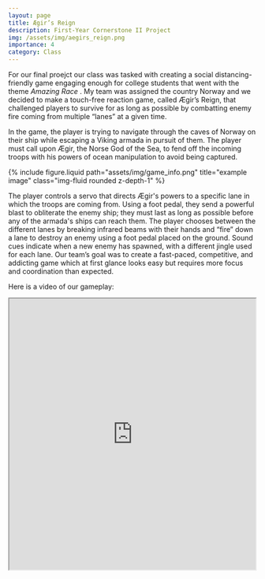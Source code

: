 ```yaml
---
layout: page
title: Ægir’s Reign
description: First-Year Cornerstone II Project
img: /assets/img/aegirs_reign.png
importance: 4
category: Class
---
```


For our final proejct our class was tasked with creating a social distancing-friendly game engaging enough for college students that went with the theme <i> Amazing Race </i>. My team was assigned the country Norway and we decided to make a touch-free reaction game, called Ægir’s Reign, that challenged players to survive for as long as possible by combatting enemy fire coming from multiple “lanes” at a given time.

In the game, the player is trying to navigate through the caves of Norway on their ship while escaping a Viking armada in pursuit of them. The player must call upon Ægir, the Norse God of the Sea, to fend off the incoming troops with his powers of ocean manipulation to avoid being captured.

<div class="row justify-content-sm-start">
    <div class="col-sm mt-0 mt-md-0">
        {% include figure.liquid path="assets/img/game_info.png" title="example image" class="img-fluid rounded z-depth-1" %}
    </div>
</div>

The player controls a servo that directs Ægir's powers to a specific lane in which the troops are coming from. Using a foot pedal, they send a powerful blast to obliterate the enemy ship; they must last as long as possible before any of the armada's ships can reach them. The player chooses between the different lanes by breaking infrared beams with their hands and “fire” down a lane to destroy an enemy using a foot pedal placed on the ground. Sound cues indicate when a new enemy has spawned, with a different jingle used for each lane. Our team’s goal was to create a fast-paced, competitive, and addicting game which at first glance looks easy but requires more focus and coordination than expected.

Here is a video of our gameplay:

<div style="display: flex; justify-content: center;">
   <iframe src="https://drive.google.com/file/d/131iO4pFwcFpU__SsN_m5Fosk_Ep_IXSc/preview" width="1000" height="550" allow="autoplay"></iframe>
</div>
